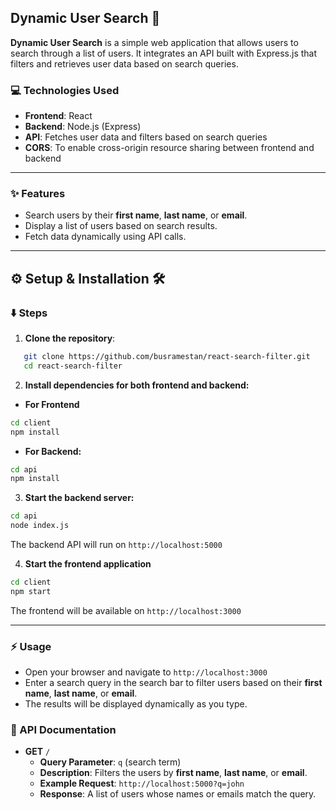 ## **Dynamic User Search 🚀**

**Dynamic User Search** is a simple web application that allows users to search through a list of users. It integrates an API built with Express.js that filters and retrieves user data based on search queries.

### **💻 Technologies Used**
- **Frontend**: React
- **Backend**: Node.js (Express)
- **API**: Fetches user data and filters based on search queries
- **CORS**: To enable cross-origin resource sharing between frontend and backend

---

### **✨ Features**
- Search users by their **first name**, **last name**, or **email**.
- Display a list of users based on search results.
- Fetch data dynamically using API calls.

--- 

## ⚙️ **Setup & Installation** 🛠️

### ⬇️ Steps

1. **Clone the repository**:


```bash
   git clone https://github.com/busramestan/react-search-filter.git
   cd react-search-filter
```

2. **Install dependencies for both frontend and backend:**
- **For Frontend** 
```bash
cd client
npm install
```

- **For Backend:**
```bash
cd api
npm install
```

3. **Start the backend server:**

```bash
cd api
node index.js
```

The backend API will run on `http://localhost:5000`

4. **Start the frontend application**

```bash
cd client
npm start
```

The frontend will be available on `http://localhost:3000`

---

### ⚡ Usage
- Open your browser and navigate to `http://localhost:3000`
- Enter a search query in the search bar to filter users based on their **first name**, **last name**, or **email**.
- The results will be displayed dynamically as you type.

### 📝 API Documentation
- **GET** `/`
  - **Query Parameter**: `q` (search term)
  - **Description**: Filters the users by **first name**, **last name**, or **email**.
  - **Example Request**: `http://localhost:5000?q=john`
  - **Response**: A list of users whose names or emails match the query.
